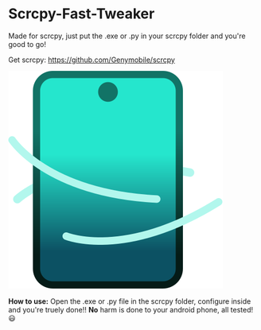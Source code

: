 # Scrcpy-Fast-Tweaker
Made for scrcpy, just put the .exe or .py in your scrcpy folder and you're good to go!

Get scrcpy: https://github.com/Genymobile/scrcpy

![Scrcpy-Fast-Tweaker Logo](scrcrpy-fast-tweaker/SFT_logo.svg)

**How to use:**
Open the .exe or .py file in the scrcpy folder, configure inside and you're truely done!!
**No** harm is done to your android phone, all tested! 😃

